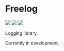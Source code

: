 # Freelog
[![](https://travis-ci.org/GregRos/freelog.svg?branch=master)](https://travis-ci.org/GregRos/yamprint)
[![](https://codecov.io/gh/GregRos/freelog/branch/master/graph/badge.svg)](https://codecov.io/gh/GregRos/freelog)
[![](https://badge.fury.io/js/freelog.svg )](https://www.npmjs.com/package/freelog)

Logging library.

Currently in development.
